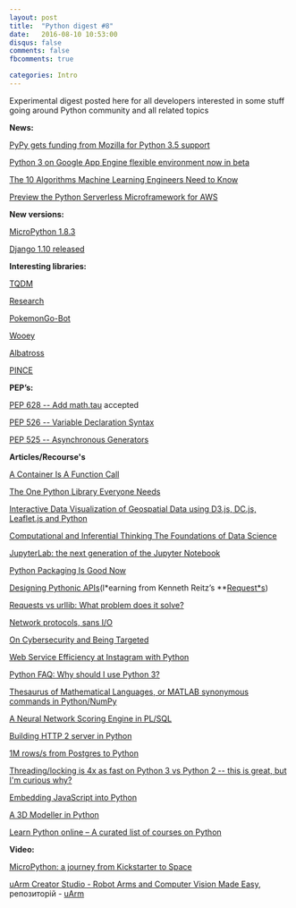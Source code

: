 ```yaml
---
layout: post
title:  "Python digest #8"
date:   2016-08-10 10:53:00
disqus: false
comments: false
fbcomments: true

categories: Intro
---
```


Experimental digest posted here for all developers interested in some stuff going around
Python community and all related topics


**News:**

[PyPy gets funding from Mozilla for Python 3.5 support](https://morepypy.blogspot.nl/2016/08/pypy-gets-funding-from-mozilla-for.html)

[Python 3 on Google App Engine flexible environment now in beta](https://cloudplatform.googleblog.com/2016/08/python-3-on-Google-App-Engine-flexible-environment-now-in-beta.html)

[The 10 Algorithms Machine Learning Engineers Need to Know](https://gab41.lab41.org/the-10-algorithms-machine-learning-engineers-need-to-know-f4bb63f5b2fa#.yxayzqpae)

[Preview the Python Serverless Microframework for AWS](https://aws.amazon.com/blogs/developer/preview-the-python-serverless-microframework-for-aws/)

**New versions:**

[MicroPython 1.8.3](https://github.com/micropython/micropython/releases/tag/v1.8.3)

[Django 1.10 released](https://www.djangoproject.com/weblog/2016/aug/01/django-110-released/)

**Interesting libraries:**

[TQDM](https://tqdm.github.io/)

[Research](https://github.com/commaai/research)

[PokemonGo-Bot](https://github.com/PokemonGoF/PokemonGo-Bot)

[Wooey](https://github.com/wooey/Wooey)

[Albatross](https://github.com/kespindler/albatross)

[PINCE](https://github.com/korcankaraokcu/PINCE)

**PEP’s:**

[PEP 628 -- Add math.tau](https://www.python.org/dev/peps/pep-0628/) accepted

[PEP 526 -- Variable Declaration Syntax](https://www.python.org/dev/peps/pep-0526/)

[PEP 525 -- Asynchronous Generators](https://www.python.org/dev/peps/pep-0525/)

**Articles/Recourse's**

[A Container Is A Function Call](https://glyph.twistedmatrix.com/2016/08/defcontainer.html)

[The One Python Library Everyone Needs](https://glyph.twistedmatrix.com/2016/08/attrs.html)

[Interactive Data Visualization of Geospatial Data using D3.js, DC.js, Leaflet.js and Python](http://adilmoujahid.com/posts/2016/08/interactive-data-visualization-geospatial-d3-dc-leaflet-python/)

[Computational and Inferential Thinking The Foundations of Data Science](http://www.inferentialthinking.com/)

[JupyterLab: the next generation of the Jupyter Notebook](http://blog.jupyter.org/2016/07/14/jupyter-lab-alpha/)

[Python Packaging Is Good Now](https://glyph.twistedmatrix.com/2016/08/python-packaging.html)

[Designing Pythonic APIs](http://noamelf.com/2016/08/05/designing-pythonic-apis/)(l*earning from Kenneth Reitz’s **[Request*s](http://docs.python-requests.org/en/master/))

[Requests vs urllib: What problem does it solve?](http://www.curiousefficiency.org/posts/2016/08/what-problem-does-it-solve.html)

[Network protocols, sans I/O](https://sans-io.readthedocs.io/)

[On Cybersecurity and Being Targeted](http://www.kennethreitz.org/essays/on-cybersecurity-and-being-targeted)

[Web Service Efficiency at Instagram with Python](https://engineering.instagram.com/web-service-efficiency-at-instagram-with-python-4976d078e366#.bz96n5g7n)

[Python FAQ: Why should I use Python 3?](https://eev.ee/blog/2016/07/31/python-faq-why-should-i-use-python-3/)

[Thesaurus of Mathematical Languages, or MATLAB synonymous commands in Python/NumPy](http://mathesaurus.sourceforge.net/)

[A Neural Network Scoring Engine in PL/SQL](http://externaltable.blogspot.nl/2016/07/a-neural-network-scoring-engine-in-plsql.html)

[Building HTTP 2 server in Python](https://pawelmhm.github.io/python/twisted/http2/python3/2016/07/30/twisted-http2.html)

[1M rows/s from Postgres to Python ](https://magic.io/blog/asyncpg-1m-rows-from-postgres-to-python/)

[Threading/locking is 4x as fast on Python 3 vs Python 2 -- this is great, but I'm curious why?](https://www.reddit.com/r/Python/comments/4vyg2m/threadinglocking_is_4x_as_fast_on_python_3_vs/)

[Embedding JavaScript into Python](https://blog.sqreen.io/embedding-javascript-into-python/)

[A 3D Modeller in Python](http://aosabook.org/en/500L/a-3d-modeller.html)

[Learn Python online – A curated list of courses on Python](http://bafflednerd.com/learn-python-online/)

**Video:**

[MicroPython: a journey from Kickstarter to Space](https://www.youtube.com/watch?v=Zm08hXeuv-I)

[uArm Creator Studio - Robot Arms and Computer Vision Made Easy](https://www.youtube.com/watch?v=BGF50a8rUb4), репозиторій - [uArm](https://github.com/apockill/uArmCreatorStudio/releases/tag/v1.0-beta)



[jekyll-gh]: https://github.com/wolendranh/jekyll
[jekyll]:    http://jekyllrb.com
